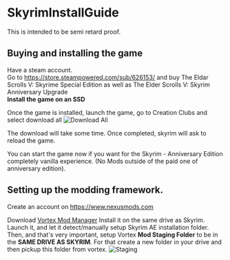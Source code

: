 # SkyrimInstallGuide

This is intended to be semi retard proof.

## Buying and installing the game 
  
Have a steam account.           
Go to https://store.steampowered.com/sub/626153/ and buy The Eldar Scrolls V: Skyrime Special Edition as well as The Elder Scrolls V: Skyrim Anniversary Upgrade                    
**Install the game on an SSD**                

Once the game is installed, launch the game, go to Creation Clubs and select download all 
![Download All](https://drive.google.com/uc?id=1c2pkRK_YGjiiyhdU9AbFUL07AfdAriTz)

The download will take some time. Once completed, skyrim will ask to reload the game.

You can start the game now if you want for the Skyrim - Anniversary Edition completely vanilla experience. (No Mods outside of the paid one of anniversary edition).

## Setting up the modding framework.   
   
Create an account on https://www.nexusmods.com   
   
Download [Vortex Mod Manager](https://www.nexusmods.com/about/vortex/)
Install it on the same drive as Skyrim.
Launch it, and let it detect/manually setup Skyrim AE installation folder.
Then, and that's very important, setup Vortex **Mod Staging Folder** to be in the **SAME DRIVE AS SKYRIM**. For that create a new folder in your drive and then pickup this folder from vortex.
![Staging](https://drive.google.com/uc?id=17AtbueW7tl3KlcUvmdQDSgT4kxxEJyKD)




